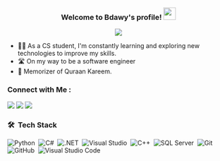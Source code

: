 
<h3 align="center">
  Welcome to Bdawy's profile!
  <img src="https://media.giphy.com/media/hvRJCLFzcasrR4ia7z/giphy.gif" width="28">
</h3>

<!-- Typing SVG by DenverCoder1 - https://github.com/DenverCoder1/readme-typing-svg -->
<p align="center">
  <a href="https://github.com/DenverCoder1/readme-typing-svg"><img src="https://readme-typing-svg.herokuapp.com/?lines=Cs%20Student;future%20software%20engineer;Always%20learning%20new%20things&font=Fira%20Code&center=true&width=440&height=45&color=f75c7e&vCenter=true&size=22"></a>
</p> 

- 👨‍💻 As a CS student, I'm constantly learning and exploring new technologies to improve my skills.
- 🛣 On my way to be a software engineer
- 📖 Memorizer of Quraan Kareem.


### Connect with Me :

<a href="https://www.linkedin.com/in/bdawyv7" target="_blank"><img src="https://img.shields.io/badge/Bdawy%20Ahmed-0077B5?style=for-the-badge&logo=Linkedin&logoColor=white"/></a>
<a href="https://www.facebook.com/bdawyv7" target="_blank"><img src="https://img.shields.io/badge/Bdawy%20Ahmed-0077B5?style=for-the-badge&logo=facebook&logoColor=white"/></a>
<a href="https://t.me/bdawyv7" target="_blank"><img src="https://img.shields.io/badge/-Bdawy%20Ahmed-0077B5?style=for-the-badge&logo=Telegram&logoColor=white"/></a>

### 🛠 &nbsp;Tech Stack
![Python](https://img.shields.io/badge/-Python-05122A?style=flat&logo=python)&nbsp;
![C#](https://img.shields.io/badge/-C%23-05122A?style=flat&logo=c-sharp)&nbsp;
![.NET](https://img.shields.io/badge/-.NET-05122A?style=flat&logo=dotnet)&nbsp;
![Visual Studio](https://img.shields.io/badge/-Visual%20Studio-05122A?style=flat&logo=visual-studio)&nbsp;
![C++](https://img.shields.io/badge/-C++-05122A?style=flat&logo=c%2B%2B)&nbsp;
![SQL Server](https://img.shields.io/badge/-SQL%20Server-05122A?style=flat&logo=microsoft-sql-server)&nbsp;
![Git](https://img.shields.io/badge/-Git-05122A?style=flat&logo=git)&nbsp;
![GitHub](https://img.shields.io/badge/-GitHub-05122A?style=flat&logo=github)&nbsp;
![Visual Studio Code](https://img.shields.io/badge/-Visual%20Studio%20Code-05122A?style=flat&logo=visual-studio-code&logoColor=007ACC)&nbsp;
